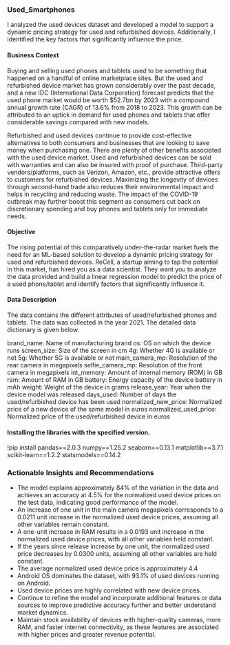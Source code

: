 ### Used_Smartphones
I analyzed the used devices dataset and developed a model to support a dynamic pricing strategy for used and refurbished devices. Additionally, I identified the key factors that significantly influence the price.

#### Business Context
Buying and selling used phones and tablets used to be something that happened on a handful of online marketplace sites. But the used and refurbished device market has grown considerably over the past decade, and a new IDC (International Data Corporation) forecast predicts that the used phone market would be worth $52.7bn by 2023 with a compound annual growth rate (CAGR) of 13.6% from 2018 to 2023. This growth can be attributed to an uptick in demand for used phones and tablets that offer considerable savings compared with new models.

Refurbished and used devices continue to provide cost-effective alternatives to both consumers and businesses that are looking to save money when purchasing one. There are plenty of other benefits associated with the used device market. Used and refurbished devices can be sold with warranties and can also be insured with proof of purchase. Third-party vendors/platforms, such as Verizon, Amazon, etc., provide attractive offers to customers for refurbished devices. Maximizing the longevity of devices through second-hand trade also reduces their environmental impact and helps in recycling and reducing waste. The impact of the COVID-19 outbreak may further boost this segment as consumers cut back on discretionary spending and buy phones and tablets only for immediate needs.

#### Objective
The rising potential of this comparatively under-the-radar market fuels the need for an ML-based solution to develop a dynamic pricing strategy for used and refurbished devices. ReCell, a startup aiming to tap the potential in this market, has hired you as a data scientist. They want you to analyze the data provided and build a linear regression model to predict the price of a used phone/tablet and identify factors that significantly influence it.

#### Data Description
The data contains the different attributes of used/refurbished phones and tablets. The data was collected in the year 2021. The detailed data dictionary is given below.

brand_name: Name of manufacturing brand
os: OS on which the device runs
screen_size: Size of the screen in cm
4g: Whether 4G is available or not
5g: Whether 5G is available or not
main_camera_mp: Resolution of the rear camera in megapixels
selfie_camera_mp: Resolution of the front camera in megapixels
int_memory: Amount of internal memory (ROM) in GB
ram: Amount of RAM in GB
battery: Energy capacity of the device battery in mAh
weight: Weight of the device in grams
release_year: Year when the device model was released
days_used: Number of days the used/refurbished device has been used
normalized_new_price: Normalized price of a new device of the same model in euros
normalized_used_price: Normalized price of the used/refurbished device in euros


#### Installing the libraries with the specified version.
!pip install pandas==2.0.3 numpy==1.25.2 seaborn==0.13.1 matplotlib==3.7.1 scikit-learn==1.2.2 statsmodels==0.14.2


### Actionable Insights and Recommendations
* The model explains approximately 84% of the variation in the data and achieves an accuracy at 4.5% for the normalized used device prices on the test data, indicating good performance of the model.
* An increase of one unit in the main camera megapixels corresponds to a 0.0211 unit increase in the normalized used device prices, assuming all other variables remain constant.
* A one-unit increase in RAM results in a 0.0193 unit increase in the normalized used device prices, with all other variables held constant.
* If the years since release increase by one unit, the normalized used price decreases by 0.0300 units, assuming all other variables are held constant.
* The average normalized used device price is approximately 4.4
* Android OS dominates the dataset, with 93.1% of used devices running on Android.
* Used device prices are highly correlated with new device prices.
* Continue to refine the model and incorporate additional features or data sources to improve predictive accuracy further and better understand market dynamics.
* Maintain stock availability of devices with higher-quality cameras, more RAM, and faster internet connectivity, as these features are associated with higher prices and greater revenue potential.
